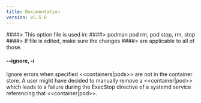 ```yaml
---
title: Documentation
version: v5.5.0
---
```


####> This option file is used in:
####>   podman pod rm, pod stop, rm, stop
####> If file is edited, make sure the changes
####> are applicable to all of those.
#### **--ignore**, **-i**

Ignore errors when specified <<containers|pods>> are not in the container store.  A user
might have decided to manually remove a <<container|pod>> which leads to a failure
during the ExecStop directive of a systemd service referencing that <<container|pod>>.
